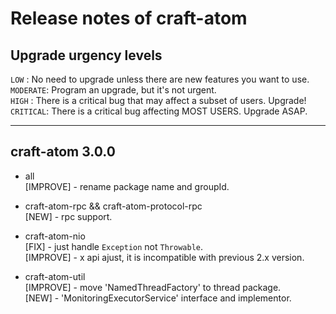 
# Release notes of craft-atom


## Upgrade urgency levels

`LOW`     : No need to upgrade unless there are new features you want to use.  
`MODERATE`: Program an upgrade, but it's not urgent.  
`HIGH`    : There is a critical bug that may affect a subset of users. Upgrade!  
`CRITICAL`: There is a critical bug affecting MOST USERS. Upgrade ASAP.  

------------------------------------------------------------------------------



## craft-atom 3.0.0

  * all  
    [IMPROVE]  - rename package name and groupId.

  * craft-atom-rpc && craft-atom-protocol-rpc  
    [NEW]      - rpc support.

  * craft-atom-nio  
    [FIX]      - just handle `Exception` not `Throwable`.  
    [IMPROVE]  - x api ajust, it is incompatible with previous 2.x version.  

  * craft-atom-util  
    [IMPROVE]  - move 'NamedThreadFactory' to thread package.  
    [NEW]      - 'MonitoringExecutorService' interface and implementor.  
